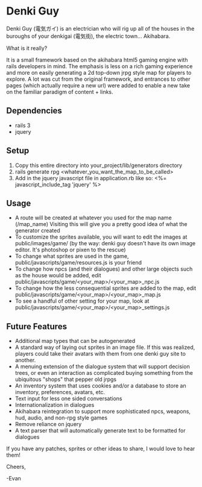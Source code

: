 Denki Guy
=========

Denki Guy (電気ガイ) is an electrician who will rig up all of the houses in the buroughs of your denkigai (電気街), the electric town... Akihabara.

What is it really?

It is a small framework based on the akihabara html5 gaming engine with rails developers in mind.  The emphasis is less on a rich gaming experience and more on easily generating a 2d top-down jrpg style map for players to explore.  A lot was cut from the original framework, and entrances to other pages (which actually require a new url) were added to enable a new take on the familiar paradigm of content + links.  

Dependencies
------
* rails 3
* jquery

Setup 
--------------------
1. Copy this entire directory into your_project/lib/generators directory
2. rails generate rpg <whatever_you_want_the_map_to_be_called>
3. Add in the jquery javascript file in application.rb like so:
    <%= javascript_include_tag 'jquery' %>

Usage
----
* A route will be created at whatever you used for the map name (/map_name) Visiting this will give you a pretty good idea of what the generator created
* To customize the sprites available, you will want to edit the images at public/images/game/ (by the way: denki guy doesn't have its own image editor.  It's photoshop or pixen to the rescue)
* To change what sprites are used in the game, public/javascripts/game/resources.js is your friend
* To change how npcs (and their dialogues) and other large objects such as the house would be added, edit public/javascripts/game/<your_map>/<your_map>_npc.js
* To change how the less consequential sprites are added to the map, edit public/javascripts/game/<your_map>/<your_map>_map.js 
* To see a handful of other setting for your map, look at public/javascripts/game/<your_map>/<your_map>_settings.js

Future Features 
-----------
* Additional map types that can be autogenerated
* A standard way of laying out sprites in an image file.  If this was realized, players could take their avatars with them from one denki guy site to another.
* A menuing extension of the dialogue system that will support decision trees, or even an interaction as complicated buying something from the ubiquitous "shops" that pepper old jrpgs
* An inventory system that uses cookies and/or a database to store an inventory, preferences, avatars, etc.
* Text input for less one sided conversations
* Internationalization in dialogues
* Akihabara reintegration to support more sophisticated npcs, weapons, hud, audio, and non-rpg style games 
* Remove reliance on jquery
* A text parser that will automatically generate text to be formatted for dialogues

If you have any patches, sprites or other ideas to share, I would love to hear them!

Cheers,

-Evan
